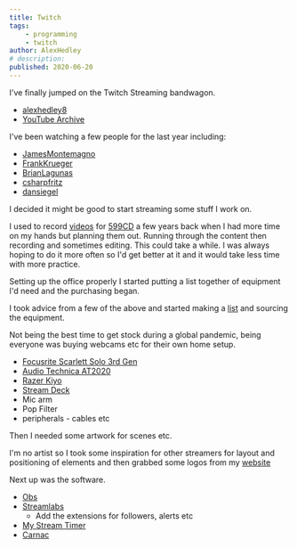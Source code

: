 ```yaml
---
title: Twitch
tags:
    - programming
    - twitch
author: AlexHedley
# description: 
published: 2020-06-20
---
```


I've finally jumped on the Twitch Streaming bandwagon.

- [alexhedley8](https://www.twitch.tv/alexhedley8)
- [YouTube Archive](https://www.youtube.com/playlist?list=PL_HSdprUDuLykPAunhmNNq7CFoclCsqs-)

I've been watching a few people for the last year including:

- [JamesMontemagno](https://twitch.tv/JamesMontemagno)
- [FrankKrueger](https://twitch.tv/FrankKrueger)
- [BrianLagunas](https://twitch.tv/BrianLagunas)
- [csharpfritz](https://twitch.tv/csharpfritz)
- [dansiegel](https://twitch.tv/dansiegel)

I decided it might be good to start streaming some stuff I work on.

I used to record [videos](https://www.youtube.com/user/599CDTechHelp) for [599CD](http://www.599cd.com/) a few years back when I had more time on my hands but planning them out. Running through the content then recording and sometimes editing. This could take a while. I was always hoping to do it more often so I'd get better at it and it would take less time with more practice.

Setting up the office properly I started putting a list together of equipment I'd need and the purchasing began.

I took advice from a few of the above and started making a [list](https://gist.github.com/AlexHedley/67ae90dcab192a20ef51209242f7928e) and sourcing the equipment.

Not being the best time to get stock during a global pandemic, being everyone was buying webcams etc for their own home setup.

- [Focusrite Scarlett Solo 3rd Gen](https://focusrite.com/en/usb-audio-interface/scarlett/scarlett-solo)
- [Audio Technica AT2020](https://eu.audio-technica.com/AT2020)
- [Razer Kiyo](https://www.razer.com/gaming-broadcaster/razer-kiyo)
- [Stream Deck](https://www.elgato.com/en/gaming/stream-deck)
- Mic arm
- Pop Filter
- peripherals - cables etc

Then I needed some artwork for scenes etc.

I'm no artist so I took some inspiration for other streamers for layout and positioning of elements and then grabbed some logos from my [website](http://alexhedley.com/)

Next up was the software.

- [Obs](https://obsproject.com/)
- [Streamlabs](https://streamlabs.com/)
  - Add the extensions for followers, alerts etc
- [My Stream Timer](http://www.mystreamtimer.com/)
- [Carnac](http://carnackeys.com/)
